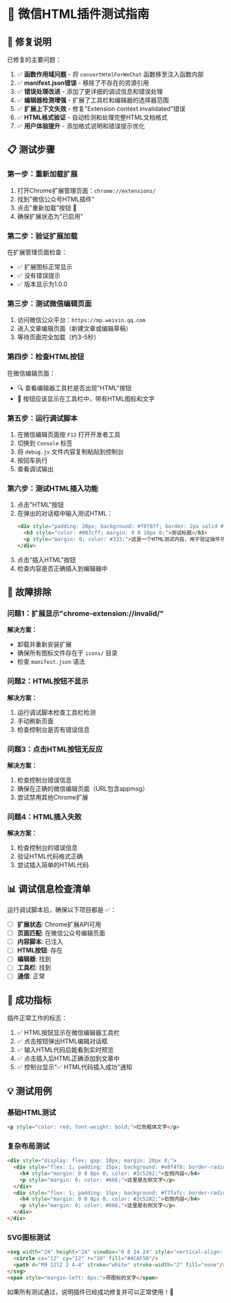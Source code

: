 # 🧪 微信HTML插件测试指南

## 🚀 修复说明

已修复的主要问题：
1. ✅ **函数作用域问题** - 将 `convertHtmlForWeChat` 函数移至注入函数内部
2. ✅ **manifest.json错误** - 移除了不存在的资源引用
3. ✅ **错误处理改进** - 添加了更详细的调试信息和错误处理
4. ✅ **编辑器检测增强** - 扩展了工具栏和编辑器的选择器范围
5. ✅ **扩展上下文失效** - 修复"Extension context invalidated"错误
6. ✅ **HTML格式验证** - 自动检测和处理完整HTML文档格式
7. ✅ **用户体验提升** - 添加格式说明和错误提示优化

## 📋 测试步骤

### 第一步：重新加载扩展
1. 打开Chrome扩展管理页面：`chrome://extensions/`
2. 找到"微信公众号HTML插件"
3. 点击"重新加载"按钮 🔄
4. 确保扩展状态为"已启用"

### 第二步：验证扩展加载
在扩展管理页面检查：
- ✅ 扩展图标正常显示
- ✅ 没有错误提示
- ✅ 版本显示为1.0.0

### 第三步：测试微信编辑页面
1. 访问微信公众平台：`https://mp.weixin.qq.com`
2. 进入文章编辑页面（新建文章或编辑草稿）
3. 等待页面完全加载（约3-5秒）

### 第四步：检查HTML按钮
在微信编辑页面：
- 🔍 查看编辑器工具栏是否出现"HTML"按钮
- 📍 按钮应该显示在工具栏中，带有HTML图标和文字

### 第五步：运行调试脚本
1. 在微信编辑页面按 `F12` 打开开发者工具
2. 切换到 `Console` 标签
3. 将 `debug.js` 文件内容复制粘贴到控制台
4. 按回车执行
5. 查看调试输出

### 第六步：测试HTML插入功能
1. 点击"HTML"按钮
2. 在弹出的对话框中输入测试HTML：
   ```html
   <div style="padding: 20px; background: #f0f8ff; border: 2px solid #007cff; border-radius: 8px;">
     <h3 style="color: #007cff; margin: 0 0 10px 0;">测试标题</h3>
     <p style="margin: 0; color: #333;">这是一个HTML测试内容，用于验证插件功能。</p>
   </div>
   ```
3. 点击"插入HTML"按钮
4. 检查内容是否正确插入到编辑器中

## 🔧 故障排除

### 问题1：扩展显示"chrome-extension://invalid/"
**解决方案：**
- 卸载并重新安装扩展
- 确保所有图标文件存在于 `icons/` 目录
- 检查 `manifest.json` 语法

### 问题2：HTML按钮不显示
**解决方案：**
1. 运行调试脚本检查工具栏检测
2. 手动刷新页面
3. 检查控制台是否有错误信息

### 问题3：点击HTML按钮无反应  
**解决方案：**
1. 检查控制台错误信息
2. 确保在正确的微信编辑页面（URL包含appmsg）
3. 尝试禁用其他Chrome扩展

### 问题4：HTML插入失败
**解决方案：**
1. 检查控制台的错误信息
2. 验证HTML代码格式正确
3. 尝试插入简单的HTML代码

## 📊 调试信息检查清单

运行调试脚本后，确保以下项目都是 ✅：

- [ ] **扩展状态**: Chrome扩展API可用
- [ ] **页面匹配**: 在微信公众号编辑页面  
- [ ] **内容脚本**: 已注入
- [ ] **HTML按钮**: 存在
- [ ] **编辑器**: 找到
- [ ] **工具栏**: 找到
- [ ] **通信**: 正常

## 🎯 成功指标

插件正常工作的标志：
1. ✅ HTML按钮显示在微信编辑器工具栏
2. ✅ 点击按钮弹出HTML编辑对话框
3. ✅ 输入HTML代码后能看到实时预览
4. ✅ 点击插入后HTML正确添加到文章中
5. ✅ 控制台显示"✅ HTML代码插入成功"通知

## 💡 测试用例

### 基础HTML测试
```html
<p style="color: red; font-weight: bold;">红色粗体文字</p>
```

### 复杂布局测试  
```html
<div style="display: flex; gap: 10px; margin: 20px 0;">
  <div style="flex: 1; padding: 15px; background: #e8f4f8; border-radius: 5px;">
    <h4 style="margin: 0 0 8px 0; color: #2c5282;">左侧内容</h4>
    <p style="margin: 0; color: #666;">这里是左侧文字</p>
  </div>
  <div style="flex: 1; padding: 15px; background: #f7fafc; border-radius: 5px;">
    <h4 style="margin: 0 0 8px 0; color: #2c5282;">右侧内容</h4>
    <p style="margin: 0; color: #666;">这里是右侧文字</p>
  </div>
</div>
```

### SVG图标测试
```html
<svg width="24" height="24" viewBox="0 0 24 24" style="vertical-align: middle;">
  <circle cx="12" cy="12" r="10" fill="#4CAF50"/>
  <path d="M9 12l2 2 4-4" stroke="white" stroke-width="2" fill="none"/>
</svg>
<span style="margin-left: 8px;">带图标的文字</span>
```

如果所有测试通过，说明插件已经成功修复并可以正常使用！🎉 